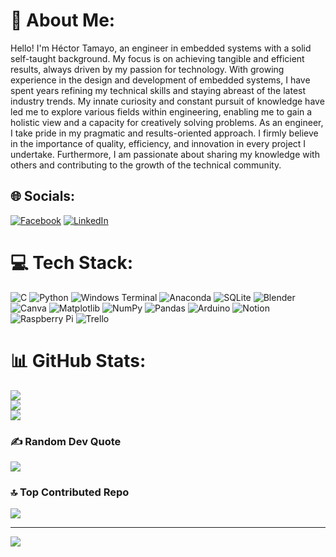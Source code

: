 # 💫 About Me:
Hello! I'm Héctor Tamayo, an engineer in embedded systems with a solid self-taught background. My focus is on achieving tangible and efficient results, always driven by my passion for technology.
With growing experience in the design and development of embedded systems, I have spent years refining my technical skills and staying abreast of the latest industry trends. My innate curiosity and constant pursuit of knowledge have led me to explore various fields within engineering, enabling me to gain a holistic view and a capacity for creatively solving problems.
As an engineer, I take pride in my pragmatic and results-oriented approach. I firmly believe in the importance of quality, efficiency, and innovation in every project I undertake.
Furthermore, I am passionate about sharing my knowledge with others and contributing to the growth of the technical community.


## 🌐 Socials:
[![Facebook](https://img.shields.io/badge/Facebook-%231877F2.svg?logo=Facebook&logoColor=white)](https://www.facebook.com/profile.php?id=100007761406066) [![LinkedIn](https://img.shields.io/badge/LinkedIn-%230077B5.svg?logo=linkedin&logoColor=white)](https://www.linkedin.com/in/héctortamayo/) 

# 💻 Tech Stack:
![C](https://img.shields.io/badge/c-%2300599C.svg?style=flat&logo=c&logoColor=white) ![Python](https://img.shields.io/badge/python-3670A0?style=flat&logo=python&logoColor=ffdd54) ![Windows Terminal](https://img.shields.io/badge/Windows%20Terminal-%234D4D4D.svg?style=flat&logo=windows-terminal&logoColor=white) ![Anaconda](https://img.shields.io/badge/Anaconda-%2344A833.svg?style=flat&logo=anaconda&logoColor=white) ![SQLite](https://img.shields.io/badge/sqlite-%2307405e.svg?style=flat&logo=sqlite&logoColor=white) ![Blender](https://img.shields.io/badge/blender-%23F5792A.svg?style=flat&logo=blender&logoColor=white) ![Canva](https://img.shields.io/badge/Canva-%2300C4CC.svg?style=flat&logo=Canva&logoColor=white) ![Matplotlib](https://img.shields.io/badge/Matplotlib-%23ffffff.svg?style=flat&logo=Matplotlib&logoColor=black) ![NumPy](https://img.shields.io/badge/numpy-%23013243.svg?style=flat&logo=numpy&logoColor=white) ![Pandas](https://img.shields.io/badge/pandas-%23150458.svg?style=flat&logo=pandas&logoColor=white) ![Arduino](https://img.shields.io/badge/-Arduino-00979D?style=flat&logo=Arduino&logoColor=white) ![Notion](https://img.shields.io/badge/Notion-%23000000.svg?style=flat&logo=notion&logoColor=white) ![Raspberry Pi](https://img.shields.io/badge/-RaspberryPi-C51A4A?style=flat&logo=Raspberry-Pi) ![Trello](https://img.shields.io/badge/Trello-%23026AA7.svg?style=flat&logo=Trello&logoColor=white)
# 📊 GitHub Stats:
![](https://github-readme-stats.vercel.app/api?username=TamayoSH0212&theme=blue-green&hide_border=false&include_all_commits=false&count_private=false)<br/>
![](https://github-readme-streak-stats.herokuapp.com/?user=TamayoSH0212&theme=blue-green&hide_border=false)<br/>
![](https://github-readme-stats.vercel.app/api/top-langs/?username=TamayoSH0212&theme=blue-green&hide_border=false&include_all_commits=false&count_private=false&layout=compact)

### ✍️ Random Dev Quote
![](https://quotes-github-readme.vercel.app/api?type=vetical&theme=merko)

### 🔝 Top Contributed Repo
![](https://github-contributor-stats.vercel.app/api?username=TamayoSH0212&limit=5&theme=dark&combine_all_yearly_contributions=true)

---
[![](https://visitcount.itsvg.in/api?id=TamayoSH0212&icon=2&color=3)](https://visitcount.itsvg.in)

<!-- Proudly created with GPRM ( https://gprm.itsvg.in ) -->

